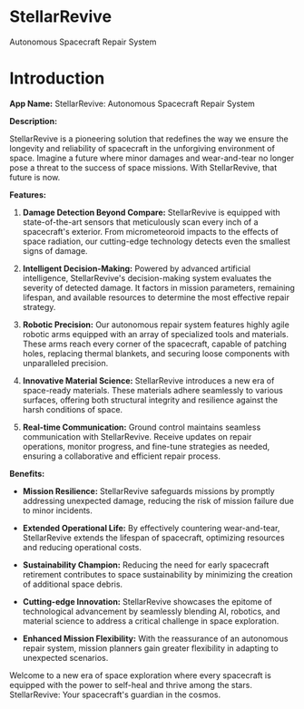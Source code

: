 # StellarRevive
Autonomous Spacecraft Repair System

# Introduction

**App Name:** StellarRevive: Autonomous Spacecraft Repair System

**Description:**

StellarRevive is a pioneering solution that redefines the way we ensure the longevity and reliability of spacecraft in the unforgiving environment of space. Imagine a future where minor damages and wear-and-tear no longer pose a threat to the success of space missions. With StellarRevive, that future is now.

**Features:**

1. **Damage Detection Beyond Compare:** StellarRevive is equipped with state-of-the-art sensors that meticulously scan every inch of a spacecraft's exterior. From micrometeoroid impacts to the effects of space radiation, our cutting-edge technology detects even the smallest signs of damage.

2. **Intelligent Decision-Making:** Powered by advanced artificial intelligence, StellarRevive's decision-making system evaluates the severity of detected damage. It factors in mission parameters, remaining lifespan, and available resources to determine the most effective repair strategy.

3. **Robotic Precision:** Our autonomous repair system features highly agile robotic arms equipped with an array of specialized tools and materials. These arms reach every corner of the spacecraft, capable of patching holes, replacing thermal blankets, and securing loose components with unparalleled precision.

4. **Innovative Material Science:** StellarRevive introduces a new era of space-ready materials. These materials adhere seamlessly to various surfaces, offering both structural integrity and resilience against the harsh conditions of space.

5. **Real-time Communication:** Ground control maintains seamless communication with StellarRevive. Receive updates on repair operations, monitor progress, and fine-tune strategies as needed, ensuring a collaborative and efficient repair process.

**Benefits:**

- **Mission Resilience:** StellarRevive safeguards missions by promptly addressing unexpected damage, reducing the risk of mission failure due to minor incidents.
  
- **Extended Operational Life:** By effectively countering wear-and-tear, StellarRevive extends the lifespan of spacecraft, optimizing resources and reducing operational costs.
  
- **Sustainability Champion:** Reducing the need for early spacecraft retirement contributes to space sustainability by minimizing the creation of additional space debris.
  
- **Cutting-edge Innovation:** StellarRevive showcases the epitome of technological advancement by seamlessly blending AI, robotics, and material science to address a critical challenge in space exploration.
  
- **Enhanced Mission Flexibility:** With the reassurance of an autonomous repair system, mission planners gain greater flexibility in adapting to unexpected scenarios.
  
Welcome to a new era of space exploration where every spacecraft is equipped with the power to self-heal and thrive among the stars. StellarRevive: Your spacecraft's guardian in the cosmos.
